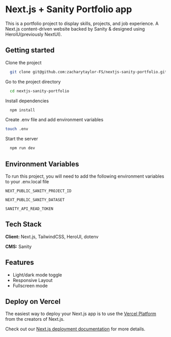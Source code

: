 # Next.js + Sanity Portfolio app

This is a portfolio project to display skills, projects, and job experience. A Next.js content-driven website backed by Sanity & designed using HeroIU(previously NextUI).

## Getting started

Clone the project

```bash
  git clone git@github.com:zacharytaylor-FS/nextjs-sanity-portfolio.git
```

Go to the project directory

```bash
  cd nextjs-sanity-portfolio
```

Install dependencies

```bash
  npm install
```

Create .env file and add environment variables

```bash
touch .env
```

Start the server

```bash
  npm run dev
```

## Environment Variables

To run this project, you will need to add the following environment variables to your .env.local file

`NEXT_PUBLIC_SANITY_PROJECT_ID`

`NEXT_PUBLIC_SANITY_DATASET`

`SANITY_API_READ_TOKEN`

## Tech Stack

**Client:** Next.js, TailwindCSS, HeroUI, dotenv

**CMS:** Sanity

## Features

- Light/dark mode toggle
- Responsive Layout
- Fullscreen mode

## Deploy on Vercel

The easiest way to deploy your Next.js app is to use the [Vercel Platform](https://vercel.com/new?utm_medium=default-template&filter=next.js&utm_source=create-next-app&utm_campaign=create-next-app-readme) from the creators of Next.js.

Check out our [Next.js deployment documentation](https://nextjs.org/docs/app/building-your-application/deploying) for more details.

